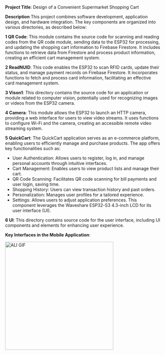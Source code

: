 **Project Title**: Design of a Convenient Supermarket Shopping Cart

**Description** 
This project combines software development, application design, and hardware integration. The key components are organized into various directories, as described below:

**1 QR Code**: 
This module contains the source code for scanning and reading codes from the QR code module, sending data to the ESP32 for processing, and updating the shopping cart information to Firebase Firestore. It includes functions to retrieve data from Firestore and process product information, creating an efficient cart management system.

**2 ReadNUID**: 
This code enables the ESP32 to scan RFID cards, update their status, and manage payment records on Firebase Firestore. It incorporates functions to fetch and process card information, facilitating an effective card management system.

**3 Vison1**:
This directory contains the source code for an application or module related to computer vision, potentially used for recognizing images or videos from the ESP32 camera.

**4 Camera**: 
This module allows the ESP32 to launch an HTTP camera, providing a web interface for users to view video streams. It uses functions to configure Wi-Fi and the camera, creating an accessible remote video streaming system.

**5 QuickCart**: 
The QuickCart application serves as an e-commerce platform, enabling users to efficiently manage and purchase products. The app offers key functionalities such as:

 - User Authentication: Allows users to register, log in, and manage personal accounts through intuitive interfaces.
 - Cart Management: Enables users to view product lists and manage their cart.
 - QR Code Scanning: Facilitates QR code scanning for bill payments and user login, saving time.
 - Shopping History: Users can view transaction history and past orders.
 - Personalization: Manages user profiles for a tailored experience.
 - Settings: Allows users to adjust application preferences.
This component leverages the Waveshare ESP32-S3 4.3-inch LCD for its user interface (UI).

**6 UI**: 
This directory contains source code for the user interface, including UI components and elements for enhancing user experience.

**Key Interfaces in the Mobile Application**:

<img src="https://github.com/user-attachments/assets/30f4c2f7-0e29-41db-bae7-95991300cab4" alt="ALI GIF" width="350">
